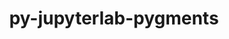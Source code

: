 ---
title: "py-jupyterlab-pygments"
layout: cache
categories: [package, v0.23.0]
meta: {"versions": ["0.2.2"], "compilers": ["gcc@=11.1.0", "gcc@=11.4.0", "gcc@=9.4.0", "oneapi@=2024.2.1"], "oss": ["ubuntu20.04", "ubuntu22.04"], "platforms": ["linux"], "targets": ["neoverse_v1", "neoverse_v2", "ppc64le", "x86_64_v3"], "stacks": ["data-vis-sdk", "e4s", "e4s-neoverse-v2", "e4s-neoverse_v1", "e4s-oneapi", "e4s-power", "root"], "num_specs": 14, "num_specs_by_stack": {"e4s-power": 2, "root": 14, "data-vis-sdk": 2, "e4s-neoverse_v1": 2, "e4s-neoverse-v2": 2, "e4s": 3, "e4s-oneapi": 3}}
spec_details: [{"hash": "eh5gfqzv5xllnvihhdei3dguan3ifor4", "compiler": "gcc@=9.4.0", "versions": ["0.2.2"], "os": "ubuntu20.04", "platform": "linux", "target": "ppc64le", "variants": ["build_system=python_pip"], "stacks": ["e4s-power", "root"], "size": "-", "tarball": "https://binaries.spack.io/v0.23.0/build_cache/linux-ubuntu20.04-ppc64le/gcc-9.4.0/py-jupyterlab-pygments-0.2.2/linux-ubuntu20.04-ppc64le-gcc-9.4.0-py-jupyterlab-pygments-0.2.2-eh5gfqzv5xllnvihhdei3dguan3ifor4.spack"}, {"hash": "p63hpvssm3lulsesywcze3segkfcul32", "compiler": "gcc@=9.4.0", "versions": ["0.2.2"], "os": "ubuntu20.04", "platform": "linux", "target": "ppc64le", "variants": ["build_system=python_pip"], "stacks": ["e4s-power", "root"], "size": "-", "tarball": "https://binaries.spack.io/v0.23.0/build_cache/linux-ubuntu20.04-ppc64le/gcc-9.4.0/py-jupyterlab-pygments-0.2.2/linux-ubuntu20.04-ppc64le-gcc-9.4.0-py-jupyterlab-pygments-0.2.2-p63hpvssm3lulsesywcze3segkfcul32.spack"}, {"hash": "5t2zn3everxyju3fxvmm33fajrgvx5fy", "compiler": "gcc@=11.1.0", "versions": ["0.2.2"], "os": "ubuntu20.04", "platform": "linux", "target": "x86_64_v3", "variants": ["build_system=python_pip"], "stacks": ["data-vis-sdk", "root"], "size": "-", "tarball": "https://binaries.spack.io/v0.23.0/build_cache/linux-ubuntu20.04-x86_64_v3/gcc-11.1.0/py-jupyterlab-pygments-0.2.2/linux-ubuntu20.04-x86_64_v3-gcc-11.1.0-py-jupyterlab-pygments-0.2.2-5t2zn3everxyju3fxvmm33fajrgvx5fy.spack"}, {"hash": "4zqditqrdnmflfonlqpfe3yostqiylm5", "compiler": "gcc@=11.1.0", "versions": ["0.2.2"], "os": "ubuntu20.04", "platform": "linux", "target": "x86_64_v3", "variants": ["build_system=python_pip"], "stacks": ["data-vis-sdk", "root"], "size": "-", "tarball": "https://binaries.spack.io/v0.23.0/build_cache/linux-ubuntu20.04-x86_64_v3/gcc-11.1.0/py-jupyterlab-pygments-0.2.2/linux-ubuntu20.04-x86_64_v3-gcc-11.1.0-py-jupyterlab-pygments-0.2.2-4zqditqrdnmflfonlqpfe3yostqiylm5.spack"}, {"hash": "guu2bv5ottzgmbybnufzae64hon36qxe", "compiler": "gcc@=11.4.0", "versions": ["0.2.2"], "os": "ubuntu22.04", "platform": "linux", "target": "neoverse_v1", "variants": ["build_system=python_pip"], "stacks": ["root", "e4s-neoverse_v1"], "size": "-", "tarball": "https://binaries.spack.io/v0.23.0/build_cache/linux-ubuntu22.04-neoverse_v1/gcc-11.4.0/py-jupyterlab-pygments-0.2.2/linux-ubuntu22.04-neoverse_v1-gcc-11.4.0-py-jupyterlab-pygments-0.2.2-guu2bv5ottzgmbybnufzae64hon36qxe.spack"}, {"hash": "d7uygs2j6dfk43hiq52cixz25vkgmtp2", "compiler": "gcc@=11.4.0", "versions": ["0.2.2"], "os": "ubuntu22.04", "platform": "linux", "target": "neoverse_v1", "variants": ["build_system=python_pip"], "stacks": ["root", "e4s-neoverse_v1"], "size": "-", "tarball": "https://binaries.spack.io/v0.23.0/build_cache/linux-ubuntu22.04-neoverse_v1/gcc-11.4.0/py-jupyterlab-pygments-0.2.2/linux-ubuntu22.04-neoverse_v1-gcc-11.4.0-py-jupyterlab-pygments-0.2.2-d7uygs2j6dfk43hiq52cixz25vkgmtp2.spack"}, {"hash": "hg6rok5bikqcuwy3sw3gaggobosfmnt6", "compiler": "gcc@=11.4.0", "versions": ["0.2.2"], "os": "ubuntu22.04", "platform": "linux", "target": "neoverse_v2", "variants": ["build_system=python_pip"], "stacks": ["root", "e4s-neoverse-v2"], "size": "-", "tarball": "https://binaries.spack.io/v0.23.0/build_cache/linux-ubuntu22.04-neoverse_v2/gcc-11.4.0/py-jupyterlab-pygments-0.2.2/linux-ubuntu22.04-neoverse_v2-gcc-11.4.0-py-jupyterlab-pygments-0.2.2-hg6rok5bikqcuwy3sw3gaggobosfmnt6.spack"}, {"hash": "nucn5opxd2apgwfpx6tjgihagiuiyfqm", "compiler": "gcc@=11.4.0", "versions": ["0.2.2"], "os": "ubuntu22.04", "platform": "linux", "target": "neoverse_v2", "variants": ["build_system=python_pip"], "stacks": ["root", "e4s-neoverse-v2"], "size": "-", "tarball": "https://binaries.spack.io/v0.23.0/build_cache/linux-ubuntu22.04-neoverse_v2/gcc-11.4.0/py-jupyterlab-pygments-0.2.2/linux-ubuntu22.04-neoverse_v2-gcc-11.4.0-py-jupyterlab-pygments-0.2.2-nucn5opxd2apgwfpx6tjgihagiuiyfqm.spack"}, {"hash": "roeajk4wsky644i3elydazj7le64ybtb", "compiler": "gcc@=11.4.0", "versions": ["0.2.2"], "os": "ubuntu22.04", "platform": "linux", "target": "x86_64_v3", "variants": ["build_system=python_pip"], "stacks": ["e4s", "root"], "size": "-", "tarball": "https://binaries.spack.io/v0.23.0/build_cache/linux-ubuntu22.04-x86_64_v3/gcc-11.4.0/py-jupyterlab-pygments-0.2.2/linux-ubuntu22.04-x86_64_v3-gcc-11.4.0-py-jupyterlab-pygments-0.2.2-roeajk4wsky644i3elydazj7le64ybtb.spack"}, {"hash": "prtp3k55fpqd5kqhlfj57dwprzjk7izo", "compiler": "gcc@=11.4.0", "versions": ["0.2.2"], "os": "ubuntu22.04", "platform": "linux", "target": "x86_64_v3", "variants": ["build_system=python_pip"], "stacks": ["e4s", "root"], "size": "-", "tarball": "https://binaries.spack.io/v0.23.0/build_cache/linux-ubuntu22.04-x86_64_v3/gcc-11.4.0/py-jupyterlab-pygments-0.2.2/linux-ubuntu22.04-x86_64_v3-gcc-11.4.0-py-jupyterlab-pygments-0.2.2-prtp3k55fpqd5kqhlfj57dwprzjk7izo.spack"}, {"hash": "tmz5beepb4jszef6spnqrzdgbjose4yu", "compiler": "gcc@=11.4.0", "versions": ["0.2.2"], "os": "ubuntu22.04", "platform": "linux", "target": "x86_64_v3", "variants": ["build_system=python_pip"], "stacks": ["e4s", "root"], "size": "-", "tarball": "https://binaries.spack.io/v0.23.0/build_cache/linux-ubuntu22.04-x86_64_v3/gcc-11.4.0/py-jupyterlab-pygments-0.2.2/linux-ubuntu22.04-x86_64_v3-gcc-11.4.0-py-jupyterlab-pygments-0.2.2-tmz5beepb4jszef6spnqrzdgbjose4yu.spack"}, {"hash": "ngxjpacydcxlapj4ysy377nzhz5xi6g3", "compiler": "oneapi@=2024.2.1", "versions": ["0.2.2"], "os": "ubuntu22.04", "platform": "linux", "target": "x86_64_v3", "variants": ["build_system=python_pip"], "stacks": ["root", "e4s-oneapi"], "size": "-", "tarball": "https://binaries.spack.io/v0.23.0/build_cache/linux-ubuntu22.04-x86_64_v3/oneapi-2024.2.1/py-jupyterlab-pygments-0.2.2/linux-ubuntu22.04-x86_64_v3-oneapi-2024.2.1-py-jupyterlab-pygments-0.2.2-ngxjpacydcxlapj4ysy377nzhz5xi6g3.spack"}, {"hash": "5j2sk3fs5xrzocdajjsjlw72v7yfrlof", "compiler": "oneapi@=2024.2.1", "versions": ["0.2.2"], "os": "ubuntu22.04", "platform": "linux", "target": "x86_64_v3", "variants": ["build_system=python_pip"], "stacks": ["root", "e4s-oneapi"], "size": "-", "tarball": "https://binaries.spack.io/v0.23.0/build_cache/linux-ubuntu22.04-x86_64_v3/oneapi-2024.2.1/py-jupyterlab-pygments-0.2.2/linux-ubuntu22.04-x86_64_v3-oneapi-2024.2.1-py-jupyterlab-pygments-0.2.2-5j2sk3fs5xrzocdajjsjlw72v7yfrlof.spack"}, {"hash": "oefnoacs7qgbj7swvaffzfwy2avx2uos", "compiler": "oneapi@=2024.2.1", "versions": ["0.2.2"], "os": "ubuntu22.04", "platform": "linux", "target": "x86_64_v3", "variants": ["build_system=python_pip"], "stacks": ["root", "e4s-oneapi"], "size": "-", "tarball": "https://binaries.spack.io/v0.23.0/build_cache/linux-ubuntu22.04-x86_64_v3/oneapi-2024.2.1/py-jupyterlab-pygments-0.2.2/linux-ubuntu22.04-x86_64_v3-oneapi-2024.2.1-py-jupyterlab-pygments-0.2.2-oefnoacs7qgbj7swvaffzfwy2avx2uos.spack"}]
---